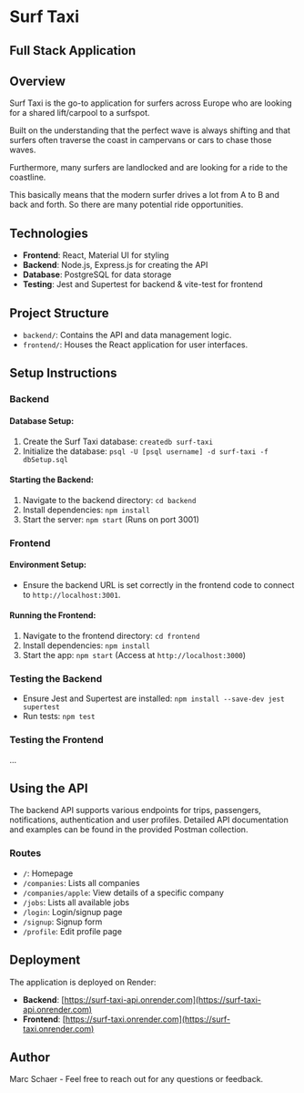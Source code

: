 # Surf Taxi

## Full Stack Application

## Overview

Surf Taxi is the go-to application for surfers across Europe who are looking for a shared lift/carpool to a surfspot.

Built on the understanding that the perfect wave is always shifting and that surfers often traverse the coast in campervans or cars to chase those waves.

Furthermore, many surfers are landlocked and are looking for a ride to the coastline.

This basically means that the modern surfer drives a lot from A to B and back and forth. So there are many potential ride opportunities.

## Technologies

- **Frontend**: React, Material UI for styling
- **Backend**: Node.js, Express.js for creating the API
- **Database**: PostgreSQL for data storage
- **Testing**: Jest and Supertest for backend & vite-test for frontend

## Project Structure

- `backend/`: Contains the API and data management logic.
- `frontend/`: Houses the React application for user interfaces.

## Setup Instructions

### Backend

#### Database Setup:

1. Create the Surf Taxi database: `createdb surf-taxi`
2. Initialize the database: `psql -U [psql username] -d surf-taxi -f dbSetup.sql`

#### Starting the Backend:

1. Navigate to the backend directory: `cd backend`
2. Install dependencies: `npm install`
3. Start the server: `npm start` (Runs on port 3001)

### Frontend

#### Environment Setup:

- Ensure the backend URL is set correctly in the frontend code to connect to `http://localhost:3001`.

#### Running the Frontend:

1. Navigate to the frontend directory: `cd frontend`
2. Install dependencies: `npm install`
3. Start the app: `npm start` (Access at `http://localhost:3000`)

### Testing the Backend

- Ensure Jest and Supertest are installed: `npm install --save-dev jest supertest`
- Run tests: `npm test`

### Testing the Frontend

...

## Using the API

The backend API supports various endpoints for trips, passengers, notifications, authentication and user profiles. Detailed API documentation and examples can be found in the provided Postman collection.

### Routes

- `/`: Homepage
- `/companies`: Lists all companies
- `/companies/apple`: View details of a specific company
- `/jobs`: Lists all available jobs
- `/login`: Login/signup page
- `/signup`: Signup form
- `/profile`: Edit profile page

## Deployment

The application is deployed on Render:

- **Backend**: [https://surf-taxi-api.onrender.com](https://surf-taxi-api.onrender.com)
- **Frontend**: [https://surf-taxi.onrender.com](https://surf-taxi.onrender.com)

## Author

Marc Schaer - Feel free to reach out for any questions or feedback.

